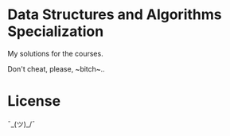 # Data Structures and Algorithms Specialization

My solutions for the courses.

Don't cheat, please, ~bitch~..

# License
  ¯\_(ツ)_/¯
